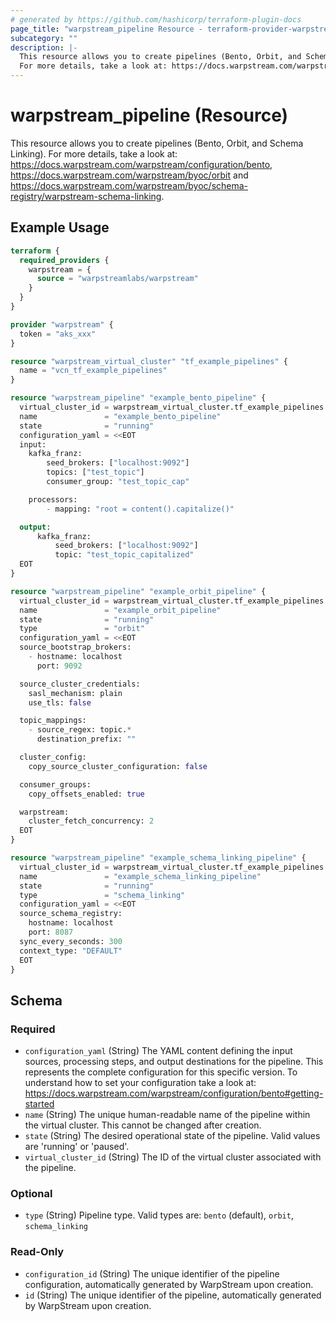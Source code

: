 ```yaml
---
# generated by https://github.com/hashicorp/terraform-plugin-docs
page_title: "warpstream_pipeline Resource - terraform-provider-warpstream"
subcategory: ""
description: |-
  This resource allows you to create pipelines (Bento, Orbit, and Schema Linking).
  For more details, take a look at: https://docs.warpstream.com/warpstream/configuration/bento, https://docs.warpstream.com/warpstream/byoc/orbit and https://docs.warpstream.com/warpstream/byoc/schema-registry/warpstream-schema-linking.
---
```


# warpstream_pipeline (Resource)

This resource allows you to create pipelines (Bento, Orbit, and Schema Linking).
For more details, take a look at: https://docs.warpstream.com/warpstream/configuration/bento, https://docs.warpstream.com/warpstream/byoc/orbit and https://docs.warpstream.com/warpstream/byoc/schema-registry/warpstream-schema-linking.

## Example Usage

```terraform
terraform {
  required_providers {
    warpstream = {
      source = "warpstreamlabs/warpstream"
    }
  }
}

provider "warpstream" {
  token = "aks_xxx"
}

resource "warpstream_virtual_cluster" "tf_example_pipelines" {
  name = "vcn_tf_example_pipelines"
}

resource "warpstream_pipeline" "example_bento_pipeline" {
  virtual_cluster_id = warpstream_virtual_cluster.tf_example_pipelines.id
  name               = "example_bento_pipeline"
  state              = "running"
  configuration_yaml = <<EOT
  input:
    kafka_franz:
        seed_brokers: ["localhost:9092"]
        topics: ["test_topic"]
        consumer_group: "test_topic_cap"

    processors:
        - mapping: "root = content().capitalize()"

  output:
      kafka_franz:
          seed_brokers: ["localhost:9092"]
          topic: "test_topic_capitalized"
  EOT
}

resource "warpstream_pipeline" "example_orbit_pipeline" {
  virtual_cluster_id = warpstream_virtual_cluster.tf_example_pipelines.id
  name               = "example_orbit_pipeline"
  state              = "running"
  type               = "orbit"
  configuration_yaml = <<EOT
  source_bootstrap_brokers:
    - hostname: localhost
      port: 9092

  source_cluster_credentials:
    sasl_mechanism: plain
    use_tls: false

  topic_mappings:
    - source_regex: topic.*
      destination_prefix: ""

  cluster_config:
    copy_source_cluster_configuration: false

  consumer_groups:
    copy_offsets_enabled: true             

  warpstream:
    cluster_fetch_concurrency: 2
  EOT
}

resource "warpstream_pipeline" "example_schema_linking_pipeline" {
  virtual_cluster_id = warpstream_virtual_cluster.tf_example_pipelines.id
  name               = "example_schema_linking_pipeline"
  state              = "running"
  type               = "schema_linking"
  configuration_yaml = <<EOT
  source_schema_registry:
    hostname: localhost
    port: 8087
  sync_every_seconds: 300
  context_type: "DEFAULT"
  EOT
}
```

<!-- schema generated by tfplugindocs -->
## Schema

### Required

- `configuration_yaml` (String) The YAML content defining the input sources, processing steps, and output destinations for the pipeline. This represents the complete configuration for this specific version. To understand how to set your configuration take a look at: https://docs.warpstream.com/warpstream/configuration/bento#getting-started
- `name` (String) The unique human-readable name of the pipeline within the virtual cluster. This cannot be changed after creation.
- `state` (String) The desired operational state of the pipeline. Valid values are 'running' or 'paused'.
- `virtual_cluster_id` (String) The ID of the virtual cluster associated with the pipeline.

### Optional

- `type` (String) Pipeline type. Valid types are: `bento` (default), `orbit`, `schema_linking`

### Read-Only

- `configuration_id` (String) The unique identifier of the pipeline configuration, automatically generated by WarpStream upon creation.
- `id` (String) The unique identifier of the pipeline, automatically generated by WarpStream upon creation.
